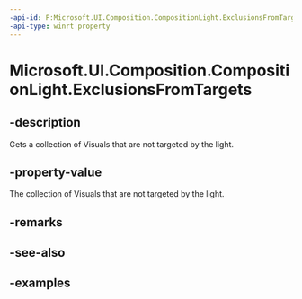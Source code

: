 ```yaml
---
-api-id: P:Microsoft.UI.Composition.CompositionLight.ExclusionsFromTargets
-api-type: winrt property
---
```


<!-- Property syntax.
public VisualUnorderedCollection ExclusionsFromTargets { get; }
-->

# Microsoft.UI.Composition.CompositionLight.ExclusionsFromTargets

## -description

Gets a collection of Visuals that are not targeted by the light.

## -property-value

The collection of Visuals that are not targeted by the light.

## -remarks

## -see-also

## -examples


